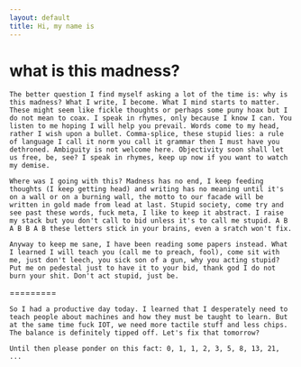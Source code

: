 ```yaml
---
layout: default
title: Hi, my name is
---
```

# what is this madness?

	The better question I find myself asking a lot of the time is: why is this madness? What I write, I become. What I mind starts to matter. These might seem like fickle thoughts or perhaps some puny hoax but I do not mean to coax. I speak in rhymes, only because I know I can. You listen to me hoping I will help you prevail. Words come to my head, rather I wish upon a bullet. Comma-splice, these stupid lies: a rule of language I call it norm you call it grammar then I must have you dethroned. Ambiguity is not welcome here. Objectivity soon shall let us free, be, see? I speak in rhymes, keep up now if you want to watch my demise.

	Where was I going with this? Madness has no end, I keep feeding thoughts (I keep getting head) and writing has no meaning until it's on a wall or on a burning wall, the motto to our facade will be written in gold made from lead at last. Stupid society, come try and see past these words, fuck meta, I like to keep it abstract. I raise my stack but you don't call to bid unless it's to call me stupid. A B A B B A B these letters stick in your brains, even a sratch won't fix.

	Anyway to keep me sane, I have been reading some papers instead. What I learned I will teach you (call me to preach, fool), come sit with me, just don't leech, you sick son of a gun, why you acting stupid? Put me on pedestal just to have it to your bid, thank god I do not burn your shit. Don't act stupid, just be. 
=========

	So I had a productive day today. I learned that I desperately need to teach people about machines and how they must be taught to learn. But at the same time fuck IOT, we need more tactile stuff and less chips. The balance is definitely tipped off. Let's fix that tomorrow?

	Until then please ponder on this fact: 0, 1, 1, 2, 3, 5, 8, 13, 21, ...
	

	